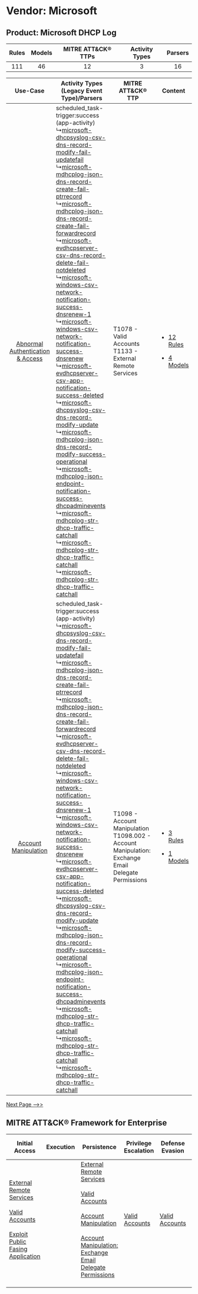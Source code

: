 Vendor: Microsoft
=================
Product: Microsoft DHCP Log
---------------------------
| Rules | Models | MITRE ATT&CK® TTPs | Activity Types | Parsers |
|:-----:|:------:|:------------------:|:--------------:|:-------:|
|  111  |   46   |         12         |       3        |   16    |

|    Use-Case    | Activity Types (Legacy Event Type)/Parsers    | MITRE ATT&CK® TTP    | Content    |
|:----:| ---- | ---- | ---- |
| [Abnormal Authentication & Access](../../../UseCases/uc_abnormal_authentication_&_access.md) |  scheduled_task-trigger:success (app-activity)<br> ↳[microsoft-dhcpsyslog-csv-dns-record-modify-fail-updatefail](Ps/pC_microsoftdhcpsyslogcsvdnsrecordmodifyfailupdatefail.md)<br> ↳[microsoft-mdhcplog-json-dns-record-create-fail-ptrrecord](Ps/pC_microsoftmdhcplogjsondnsrecordcreatefailptrrecord.md)<br> ↳[microsoft-mdhcplog-json-dns-record-create-fail-forwardrecord](Ps/pC_microsoftmdhcplogjsondnsrecordcreatefailforwardrecord.md)<br> ↳[microsoft-evdhcpserver-csv-dns-record-delete-fail-notdeleted](Ps/pC_microsoftevdhcpservercsvdnsrecorddeletefailnotdeleted.md)<br> ↳[microsoft-windows-csv-network-notification-success-dnsrenew-1](Ps/pC_microsoftwindowscsvnetworknotificationsuccessdnsrenew1.md)<br> ↳[microsoft-windows-csv-network-notification-success-dnsrenew](Ps/pC_microsoftwindowscsvnetworknotificationsuccessdnsrenew.md)<br> ↳[microsoft-evdhcpserver-csv-app-notification-success-deleted](Ps/pC_microsoftevdhcpservercsvappnotificationsuccessdeleted.md)<br> ↳[microsoft-dhcpsyslog-csv-dns-record-modify-update](Ps/pC_microsoftdhcpsyslogcsvdnsrecordmodifyupdate.md)<br> ↳[microsoft-mdhcplog-json-dns-record-modify-success-operational](Ps/pC_microsoftmdhcplogjsondnsrecordmodifysuccessoperational.md)<br> ↳[microsoft-mdhcplog-json-endpoint-notification-success-dhcpadminevents](Ps/pC_microsoftmdhcplogjsonendpointnotificationsuccessdhcpadminevents.md)<br> ↳[microsoft-mdhcplog-str-dhcp-traffic-catchall](Ps/pC_microsoftmdhcplogstrdhcptrafficcatchall.md)<br> ↳[microsoft-mdhcplog-str-dhcp-traffic-catchall](Ps/pC_microsoftmdhcplogstrdhcptrafficcatchall.md)<br> ↳[microsoft-mdhcplog-str-dhcp-traffic-catchall](Ps/pC_microsoftmdhcplogstrdhcptrafficcatchall.md)<br> | T1078 - Valid Accounts<br>T1133 - External Remote Services<br>    | [<ul><li>12 Rules</li></ul><ul><li>4 Models</li></ul>](RM/r_m_microsoft_microsoft_dhcp_log_Abnormal_Authentication_&_Access.md) |
|    [Account Manipulation](../../../UseCases/uc_account_manipulation.md)    |  scheduled_task-trigger:success (app-activity)<br> ↳[microsoft-dhcpsyslog-csv-dns-record-modify-fail-updatefail](Ps/pC_microsoftdhcpsyslogcsvdnsrecordmodifyfailupdatefail.md)<br> ↳[microsoft-mdhcplog-json-dns-record-create-fail-ptrrecord](Ps/pC_microsoftmdhcplogjsondnsrecordcreatefailptrrecord.md)<br> ↳[microsoft-mdhcplog-json-dns-record-create-fail-forwardrecord](Ps/pC_microsoftmdhcplogjsondnsrecordcreatefailforwardrecord.md)<br> ↳[microsoft-evdhcpserver-csv-dns-record-delete-fail-notdeleted](Ps/pC_microsoftevdhcpservercsvdnsrecorddeletefailnotdeleted.md)<br> ↳[microsoft-windows-csv-network-notification-success-dnsrenew-1](Ps/pC_microsoftwindowscsvnetworknotificationsuccessdnsrenew1.md)<br> ↳[microsoft-windows-csv-network-notification-success-dnsrenew](Ps/pC_microsoftwindowscsvnetworknotificationsuccessdnsrenew.md)<br> ↳[microsoft-evdhcpserver-csv-app-notification-success-deleted](Ps/pC_microsoftevdhcpservercsvappnotificationsuccessdeleted.md)<br> ↳[microsoft-dhcpsyslog-csv-dns-record-modify-update](Ps/pC_microsoftdhcpsyslogcsvdnsrecordmodifyupdate.md)<br> ↳[microsoft-mdhcplog-json-dns-record-modify-success-operational](Ps/pC_microsoftmdhcplogjsondnsrecordmodifysuccessoperational.md)<br> ↳[microsoft-mdhcplog-json-endpoint-notification-success-dhcpadminevents](Ps/pC_microsoftmdhcplogjsonendpointnotificationsuccessdhcpadminevents.md)<br> ↳[microsoft-mdhcplog-str-dhcp-traffic-catchall](Ps/pC_microsoftmdhcplogstrdhcptrafficcatchall.md)<br> ↳[microsoft-mdhcplog-str-dhcp-traffic-catchall](Ps/pC_microsoftmdhcplogstrdhcptrafficcatchall.md)<br> ↳[microsoft-mdhcplog-str-dhcp-traffic-catchall](Ps/pC_microsoftmdhcplogstrdhcptrafficcatchall.md)<br> | T1098 - Account Manipulation<br>T1098.002 - Account Manipulation: Exchange Email Delegate Permissions<br> | [<ul><li>3 Rules</li></ul><ul><li>1 Models</li></ul>](RM/r_m_microsoft_microsoft_dhcp_log_Account_Manipulation.md)    |
[Next Page -->>](2_ds_microsoft_microsoft_dhcp_log.md)

MITRE ATT&CK® Framework for Enterprise
--------------------------------------
| Initial Access                                                                                                                                                                                                                         | Execution | Persistence                                                                                                                                                                                                                                                                                                                                 | Privilege Escalation                                                | Defense Evasion                                                     | Credential Access | Discovery | Lateral Movement | Collection                                                                                                                                                            | Command and Control                                                                                                                                                                                                      | Exfiltration | Impact |
| -------------------------------------------------------------------------------------------------------------------------------------------------------------------------------------------------------------------------------------- | --------- | ------------------------------------------------------------------------------------------------------------------------------------------------------------------------------------------------------------------------------------------------------------------------------------------------------------------------------------------- | ------------------------------------------------------------------- | ------------------------------------------------------------------- | ----------------- | --------- | ---------------- | --------------------------------------------------------------------------------------------------------------------------------------------------------------------- | ------------------------------------------------------------------------------------------------------------------------------------------------------------------------------------------------------------------------ | ------------ | ------ |
| [External Remote Services](https://attack.mitre.org/techniques/T1133)<br><br>[Valid Accounts](https://attack.mitre.org/techniques/T1078)<br><br>[Exploit Public Fasing Application](https://attack.mitre.org/techniques/T1190)<br><br> |           | [External Remote Services](https://attack.mitre.org/techniques/T1133)<br><br>[Valid Accounts](https://attack.mitre.org/techniques/T1078)<br><br>[Account Manipulation](https://attack.mitre.org/techniques/T1098)<br><br>[Account Manipulation: Exchange Email Delegate Permissions](https://attack.mitre.org/techniques/T1098/002)<br><br> | [Valid Accounts](https://attack.mitre.org/techniques/T1078)<br><br> | [Valid Accounts](https://attack.mitre.org/techniques/T1078)<br><br> |                   |           |                  | [Email Collection](https://attack.mitre.org/techniques/T1114)<br><br>[Email Collection: Email Forwarding Rule](https://attack.mitre.org/techniques/T1114/003)<br><br> | [Proxy: Multi-hop Proxy](https://attack.mitre.org/techniques/T1090/003)<br><br>[Application Layer Protocol](https://attack.mitre.org/techniques/T1071)<br><br>[Proxy](https://attack.mitre.org/techniques/T1090)<br><br> |              |        |